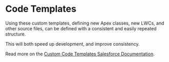# Code Templates

Using these custom templates, defining new Apex classes, new LWCs, and other source files, can be defined with a consistent and easily repeated structure.

This will both speed up development, and improve consistency.

Read more on the [Custom Code Templates Salesforce Documentation](https://developer.salesforce.com/docs/platform/sfvscode-extensions/guide/byotemplate.html).
